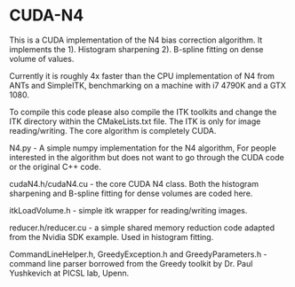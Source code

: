 # CUDA-N4
This is a CUDA implementation of the N4 bias correction algorithm. It implements the 
1). Histogram sharpening
2). B-spline fitting on dense volume of values.

Currently it is roughly 4x faster than the CPU implementation of N4 from ANTs and SimpleITK, benchmarking on a 
machine with i7 4790K and a GTX 1080. 

To compile this code please also compile the ITK toolkits and change the ITK directory within the CMakeLists.txt file. The ITK is only for image reading/writing. The core algorithm is completely CUDA. 

N4.py - A simple numpy implementation for the N4 algorithm, For people interested in the algorithm but does not want to go through the CUDA code or the original C++ code. 

cudaN4.h/cudaN4.cu - the core CUDA N4 class. Both the histogram sharpening and B-spline fitting for dense volumes are coded here. 

itkLoadVolume.h - simple itk wrapper for reading/writing images. 

reducer.h/reducer.cu - a simple shared memory reduction code adapted from the Nvidia SDK example. Used in histogram fitting. 

CommandLineHelper.h, GreedyException.h and GreedyParameters.h - command line parser borrowed from the Greedy toolkit by Dr. Paul Yushkevich at PICSL lab, Upenn. 

